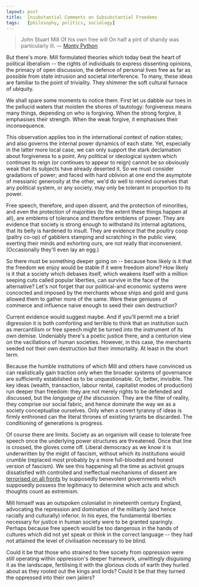 ```yaml
---
layout:	post
title:	Insubstantial Comments on Subsubstantial Freedoms
tags:	[philosophy, politics, sociology]
---
```


> John Stuart Mill
> Of his own free will
> On half a pint of shandy was particularly ill.
> &mdash; [Monty Python](https://www.youtube.com/watch?v=gMfCTBkMgKY)

But there's more. Mill formulated theories which today beat the heart of political liberalism -- the rights of individuals to express dissenting opinions, the primacy of open discussion, the defence of personal lives free as far as possible from state intrusion and societal interference. To many, these ideas are familiar to the point of triviality. They shimmer the soft cultural furnace of ubiquity.

We shall spare some moments to notice them. First let us dabble our toes in the pellucid waters that moisten the shores of tautology: forgiveness means many things, depending on who is forgiving. When the strong forgive, it emphasises their strength. When the weak forgive, it emphasises their inconsequence.

This observation applies too in the international context of nation states; and also governs the internal power dynamics of each state. Yet, especially in the latter more local case, we can only support the stark declamation about forgiveness to a point. Any political or ideological system which continues to reign (or continues to appear to reign) cannot be so obviously weak that its subjects have already deserted it. So we must consider gradations of power; and faced with hard oblivion at one end the asymptote of messianic generosity at the other, we'd do well to remind ourselves that any political system, or any society, may only be tolerant in proportion to its power.

Free speech, therefore, and open dissent, and the protection of minorities, and even the protection of majorities (to the extent these things happen at all), are emblems of tolerance and therefore emblems of power. They are evidence that society is strong enough to withstand its internal agitations, that its belly is hardened to insult. They are evidence that the poultry coop (paltry co-op) of gabblers stamping and scratching in the public view, exerting their minds and exhorting ours, are not really that inconvenient. (Occasionally they'll even lay an egg.)

So there must be something deeper going on -- because how likely is it that the freedom we enjoy would be stable if it were freedom alone? How likely is it that a society which debases itself, which weakens itself with a million seeping cuts called popular liberties, can survive in the face of the alternative? Let's not forget that our political-and economic systems were concocted and imposed by the merchants whose ships and gold and guns allowed them to gather more of the same. Were these geniuses of commerce and influence naive enough to seed their own destruction?

Current evidence would suggest maybe. And if you'll permit me a brief digression it is both comforting and terrible to think that an institution such as mercantilism or free speech might be turned into the instrument of its own demise. Undeniably there's a poetic justice there, and a centurion view on the vacillations of human societies. However, in this case, the merchants seeded not their own destruction but their immortality. At least in the short term.

Because the humble institutions of which Mill and others have convinced us can realistically gain traction only when the broader systems of governance are sufficiently established as to be unquestionable. Or, better, invisible. The key ideas (wealth, transaction, labour rental, capitalist modes of production) run deeper than freedom: they are not merely rights to be defended and discussed, but the *language of the discussion*. They are the filter of reality, they comprise our social fabric, and hence dominate the way we as a society conceptualise ourselves. Only when a covert tyranny of ideas is firmly enthroned can the literal thrones of existing tyrants be discarded. The conditioning of generations is progress.

Of course there are limits. Society as an organism will cease to tolerate free speech once the underlying power structures are threatened. Once that line is crossed, the gloves come off. Liberal democracy as we know it is underwritten by the might of fascism, without which its institutions would crumble (replaced most probably by a more full-blooded and honest version of fascism). We see this happening all the time as activist groups dissatisfied with controlled and ineffectual mechanisms of dissent are [terrorised on all fronts](http://catosandford.org/WithoutHeadOrFoot/2016/03/05/Greenlist-Is-The-New-Blacklist.html) by supposedly benevolent governments which supposedly possess the legitimacy to determine which acts and which thoughts count as extremism.

Mill himself was an outspoken colonialist in nineteenth century England, advocating the repression and domination of the militarily (and hence racially and culturally) inferior. In his eyes, the fundamental liberties necessary for justice in human society were to be granted sparingly. Perhaps because free speech would be too dangerous in the hands of cultures which did not yet speak or think in the correct language -- they had not attained the level of civilisation necessary to be blind.

Could it be that those who strained to free society from oppression were still operating within oppression's deeper framework, unwittingly disguising it as the landscape, fertilising it with the glorious clods of earth they hurled about as they rooted out the kings and lords? Could it be that they turned the oppressed into their own jailers?